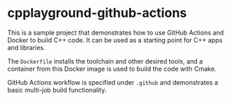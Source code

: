 # cpplayground-github-actions
This is a sample project that demonstrates how to use GitHub Actions and Docker to build C++ code. It can be used as a starting point for C++ apps and libraries.

The `Dockerfile` installs the toolchain and other desired tools, and a container from this Docker image is used to build the code with Cmake. 

GitHub Actions workflow is specified under `.github` and demonstrates a basic multi-job build functionality. 
